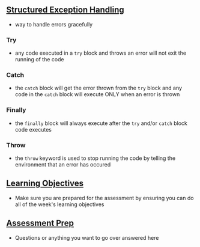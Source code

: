 ## [Structured Exception Handling]
- way to handle errors gracefully

### Try
- any code executed in a `try` block and throws an error will not exit the running of the code

### Catch
- the `catch` block will get the error thrown from the `try` block and any code in the `catch` block will execute ONLY when an error is thrown

### Finally
- the `finally` block will always execute after the `try` and/or `catch` block code executes

### Throw
- the `throw` keyword is used to stop running the code by telling the environment that an error has occured

## [Learning Objectives]
- Make sure you are prepared for the assessment by ensuring you can do all of the week's learning objectives

## [Assessment Prep]
- Questions or anything you want to go over answered here

[Structured Exception Handling]: ./structured_exception_handling.js
[Learning Objectives]: ./learning_objectives.js
[Assessment Prep]: ./assessment_prep.js